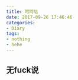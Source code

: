 ```yaml
---
title: 呵呵哒
date: 2017-09-26 17:46:46
categories:
- Diary
tags:
- nothing
- hehe
---
```


## 无fuck说


